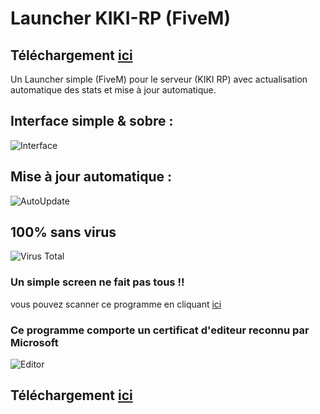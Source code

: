 # Launcher KIKI-RP (FiveM)
## Téléchargement [ici](https://github.com/tovi34/launcher-kiki-rp/releases)
Un Launcher simple (FiveM) pour le serveur (KIKI RP) avec actualisation automatique des stats et mise à jour automatique.
## Interface simple & sobre :
![Interface](https://i.gyazo.com/2b4313e4a4f7c2d9837a449493429a89.png)
## Mise à jour automatique :
![AutoUpdate](https://i.gyazo.com/98ac7423870392f9ab95439c36d7a5ca.png)
## 100% sans virus
![Virus Total](https://i.gyazo.com/30bd4dbf38029335398bf87a05f0ebd1.png)
### Un simple screen ne fait pas tous !! 
vous pouvez scanner ce programme en cliquant [ici](https://www.virustotal.com/gui/)
### Ce programme comporte un certificat d'editeur reconnu par Microsoft
![Editor](https://cdn.discordapp.com/attachments/806313617632919564/808418937666011186/Windows10-cette-application-a-ete-bloquee-par-votre-administrateur-e.png)
## Téléchargement [ici](https://github.com/tovi34/launcher-kiki-rp/releases)
